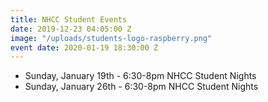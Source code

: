 ```yaml
---
title: NHCC Student Events
date: 2019-12-23 04:05:00 Z
image: "/uploads/students-logo-raspberry.png"
event date: 2020-01-19 18:30:00 Z
---
```



* Sunday, January 19th - 6:30-8pm NHCC Student Nights
* Sunday, January 26th - 6:30-8pm NHCC Student Nights